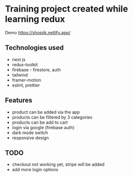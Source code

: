 # Training project created while learning redux

Demo https://shopiik.netlify.app/

## Technologies used

- next js
- redux-toolkit
- firebase - firestore, auth
- tailwind
- framer-motion
- eslint, prettier

## Features

- product can be added via the app
- products can be filtered by 3 categories
- products can be add to cart 
- login via google (firebase auth)
- dark mode switch
- responsive design

## TODO

- checkout not working yet, stripe will be added
- add more login options
